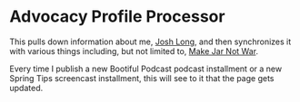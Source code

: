 # Advocacy Profile Processor 

This pulls down information about me, [Josh Long](http://twitter.com/starbuxman), and then synchronizes it with various things including, but not limited to, [Make Jar Not War](http://MakeJarNotWar.com).

Every time I publish a new Bootiful Podcast podcast installment or a new Spring Tips screencast installment, this will see to it that the page gets updated.


 